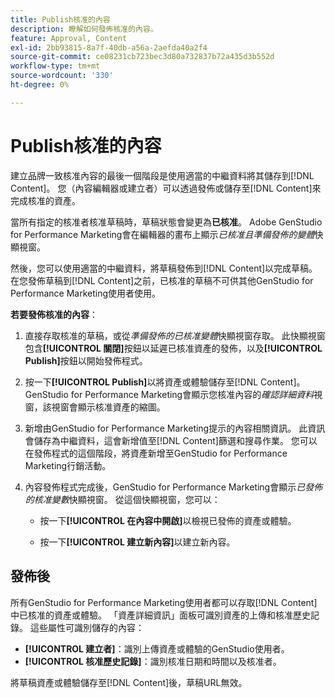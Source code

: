 ```yaml
---
title: Publish核准的內容
description: 瞭解如何發佈核准的內容。
feature: Approval, Content
exl-id: 2bb93815-8a7f-40db-a56a-2aefda40a2f4
source-git-commit: ce08231cb723bec3d80a732837b72a435d3b552d
workflow-type: tm+mt
source-wordcount: '330'
ht-degree: 0%

---
```


# Publish核准的內容

建立品牌一致核准內容的最後一個階段是使用適當的中繼資料將其儲存到[!DNL Content]。 您（內容編輯器或建立者）可以透過發佈或儲存至[!DNL Content]來完成核准的資產。

當所有指定的核准者核准草稿時，草稿狀態會變更為&#x200B;**已核准**。 Adobe GenStudio for Performance Marketing會在編輯器的畫布上顯示&#x200B;_已核准且準備發佈的變體_&#x200B;快顯視窗。

然後，您可以使用適當的中繼資料，將草稿發佈到[!DNL Content]以完成草稿。 在您發佈草稿到[!DNL Content]之前，已核准的草稿不可供其他GenStudio for Performance Marketing使用者使用。

**若要發佈核准的內容**：

1. 直接存取核准的草稿，或從&#x200B;_準備發佈的已核准變體_&#x200B;快顯視窗存取。 此快顯視窗包含&#x200B;**[!UICONTROL 關閉]**&#x200B;按鈕以延遲已核准資產的發佈，以及&#x200B;**[!UICONTROL Publish]**&#x200B;按鈕以開始發佈程式。

1. 按一下&#x200B;**[!UICONTROL Publish]**&#x200B;以將資產或體驗儲存至[!DNL Content]。 GenStudio for Performance Marketing會顯示您核准內容的&#x200B;_確認詳細資料_&#x200B;視窗，該視窗會顯示核准資產的縮圖。

1. 新增由GenStudio for Performance Marketing提示的內容相關資訊。 此資訊會儲存為中繼資料，這會新增值至[!DNL Content]篩選和搜尋作業。 您可以在發佈程式的這個階段，將資產新增至GenStudio for Performance Marketing行銷活動。

1. 內容發佈程式完成後，GenStudio for Performance Marketing會顯示&#x200B;_已發佈的核准變數_&#x200B;快顯視窗。 從這個快顯視窗，您可以：

   * 按一下&#x200B;**[!UICONTROL 在內容中開啟]**&#x200B;以檢視已發佈的資產或體驗。

   * 按一下&#x200B;**[!UICONTROL 建立新內容]**&#x200B;以建立新內容。

## 發佈後

所有GenStudio for Performance Marketing使用者都可以存取[!DNL Content]中已核准的資產或體驗。 「資產詳細資訊」面板可識別資產的上傳和核准歷史記錄。 這些屬性可識別儲存的內容：

* **[!UICONTROL 建立者]**：識別上傳資產或體驗的GenStudio使用者。
* **[!UICONTROL 核准歷史記錄]**：識別核准日期和時間以及核准者。

將草稿資產或體驗儲存至[!DNL Content]後，草稿URL無效。

